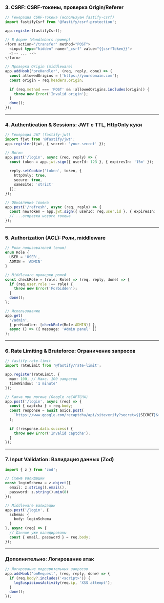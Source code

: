 ### 3. **CSRF: CSRF-токены, проверка Origin/Referer**
```typescript
// Генерация CSRF-токена (используем fastify-csrf)
import fastifyCsrf from '@fastify/csrf-protection';

app.register(fastifyCsrf);

// В форме (Handlebars пример)
<form action="/transfer" method="POST">
  <input type="hidden" name="_csrf" value="{{csrfToken}}">
  <!-- ... -->
</form>

// Проверка Origin (middleware)
app.addHook('preHandler', (req, reply, done) => {
  const allowedOrigins = ['https://yourdomain.com'];
  const origin = req.headers.origin;
  
  if (req.method === 'POST' && !allowedOrigins.includes(origin)) {
    throw new Error('Invalid origin');
  }
  done();
});
```

---

### 4. **Authentication & Sessions: JWT с TTL, HttpOnly куки**
```typescript
// Генерация JWT (fastify-jwt)
import fjwt from '@fastify/jwt';
app.register(fjwt, { secret: 'your-secret' });

// Логин
app.post('/login', async (req, reply) => {
  const token = app.jwt.sign({ userId: 123 }, { expiresIn: '15m' });
  
  reply.setCookie('token', token, {
    httpOnly: true,
    secure: true,
    sameSite: 'strict'
  });
});

// Обновление токена
app.post('/refresh', async (req, reply) => {
  const newToken = app.jwt.sign({ userId: req.user.id }, { expiresIn: '15m' });
  // ...отправка нового токена
});
```

---

### 5. **Authorization (ACL): Роли, middleware**
```typescript
// Роли пользователей (enum)
enum Role {
  USER = 'USER',
  ADMIN = 'ADMIN'
}

// Middleware проверки ролей
const checkRole = (role: Role) => (req, reply, done) => {
  if (req.user.role !== role) {
    throw new Error('Forbidden');
  }
  done();
};

// Использование
app.get(
  '/admin',
  { preHandler: [checkRole(Role.ADMIN)] },
  async () => ({ message: 'Admin panel' })
);
```

---

### 6. **Rate Limiting & Bruteforce: Ограничение запросов**
```typescript
// fastify-rate-limit
import rateLimit from '@fastify/rate-limit';

app.register(rateLimit, {
  max: 100, // Макс. 100 запросов
  timeWindow: '1 minute'
});

// Капча при логине (Google reCAPTCHA)
app.post('/login', async (req) => {
  const { captcha } = req.body;
  const response = await axios.post(
    `https://www.google.com/recaptcha/api/siteverify?secret=${SECRET}&response=${captcha}`
  );
  
  if (!response.data.success) {
    throw new Error('Invalid captcha');
  }
});
```

---

### 7. **Input Validation: Валидация данных (Zod)**
```typescript
import { z } from 'zod';

// Схема валидации
const loginSchema = z.object({
  email: z.string().email(),
  password: z.string().min(8)
});

// Middleware валидации
app.post('/login', {
  schema: {
    body: loginSchema
  }
}, async (req) => {
  // Данные уже валидированы
  const { email, password } = req.body;
});
```

---

### Дополнительно: **Логирование атак**
```typescript
// Логирование подозрительных запросов
app.addHook('onRequest', (req, reply, done) => {
  if (req.body?.includes('<script>')) {
    logSuspiciousActivity(req.ip, 'XSS attempt');
  }
  done();
});
```

